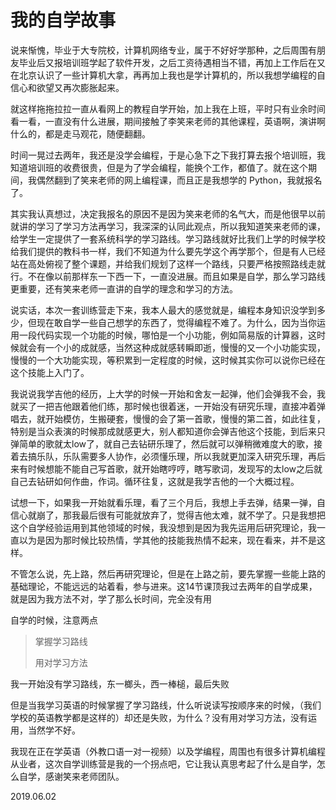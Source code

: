 # 我的自学故事 #

说来惭愧，毕业于大专院校，计算机网络专业，属于不好好学那种，之后周围有朋友毕业后又报培训班学起了软件开发，之后工资待遇相当不错，再加上工作后在又在北京认识了一些计算机大拿，再再加上我也是学计算机的，所以我想学编程的自信心和欲望又再次膨胀起来。

就这样拖拖拉拉一直从看网上的教程自学开始，加上我在上班，平时只有业余时间看一看，一直没有什么进展，期间接触了李笑来老师的其他课程，英语啊，演讲啊什么的，都是走马观花，随便翻翻。

时间一晃过去两年，我还是没学会编程，于是心急下之下我打算去报个培训班，我知道培训班的收费很贵，但是为了学会编程，能换个工作，都值了。就在这个期间，我偶然翻到了笑来老师的网上编程课，而且正是我想学的 Python，我就报名了。

其实我认真想过，决定我报名的原因不是因为笑来老师的名气大，而是他很早以前就讲的学习了学习方法再学习，我深深的认同此观点，所以我知道笑来老师的课，给学生一定提供了一套系统科学的学习路线。学习路线就好比我们上学的时候学校给我们提供的教科书一样，我们不知道为什么要先学这个再学那个，但是有人已经站在高处俯视了整个课题，并给我们规划了这样一个路线，只要严格按照路线走就行。不在像以前那样东一下西一下，一直没进展。而且如果是自学，那么学习路线更重要，还有笑来老师一直讲的自学的理念和学习的方法。

说实话，本次一套训练营走下来，我本人最大的感觉就是，编程本身知识没学到多少，但现在敢自学一些自己想学的东西了，觉得编程不难了。为什么，因为当你运用一段代码实现一个功能的时候，哪怕是一个小功能，例如简易版的计算器，这时候就会有一个小的成就感，当然这种成就感转瞬即逝，慢慢的又一个小功能实现，慢慢的一个大功能实现，等积累到一定程度的时候，这时候其实你可以说你已经在这个技能上入门了。

我说说我学吉他的经历，上大学的时候一开始和舍友一起弹，他们会弹我不会，我就买了一把吉他跟着他们练，那时候也很着迷，一开始没有研究乐理，直接冲着弹唱去，就开始模仿，生搬硬套，慢慢的会了第一首歌，慢慢的第二首，如此往复，特别是当众表演的时候那成就感更大，别人都知道你会弹吉他这个技能，到后来只弹简单的歌就太low了，就自己去钻研乐理了，然后就可以弹稍微难度大的歌，接着去搞乐队，乐队需要多人协作，必须懂乐理，所以我就更加深入研究乐理，再后来有时候想能不能自己写首歌，就开始瞎哼哼，瞎写歌词，发现写的太low之后就自己去钻研如何作曲，作词。循环往复，这就是我学吉他的一个大概过程。

试想一下，如果我一开始就看乐理，看了三个月后，我想上手去弹，结果一弹，自信心就崩了，那我最后很有可能就放弃了，觉得吉他太难，就不学了。只是我想把这个自学经验运用到其他领域的时候，我没想到是因为我先运用后研究理论，我一直以为是因为那时候比较热情，学其他的技能我热情不起来，现在看来，并不是这样。

不管怎么说，先上路，然后再研究理论，但是在上路之前，要先掌握一些能上路的基础理论，不能远远的站着看，参与进来。这14节课顶我过去两年的自学成果，就是因为我方法不对，学了那么长时间，完全没有用

自学的时候，注意两点

> 掌握学习路线
> 
> 用对学习方法

我一开始没有学习路线，东一榔头，西一棒槌，最后失败

但是当我学习英语的时候掌握了学习路线，什么听说读写按顺序来的时候，（我们学校的英语教学都是这样的）却还是失败，为什么？没有用对学习方法，没有运用，当然学不好。

我现在正在学英语（外教口语一对一视频）以及学编程，周围也有很多计算机编程从业者，这次自学训练营是我的一个拐点吧，它让我认真思考起了什么是自学，怎么自学，感谢笑来老师团队。

2019.06.02